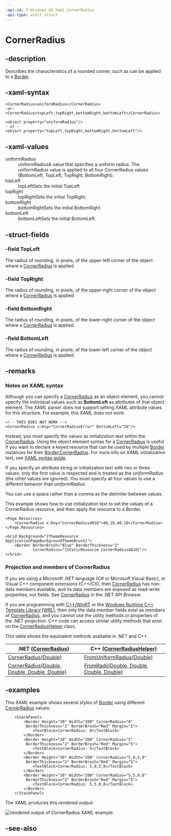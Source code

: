 ```yaml
---
-api-id: T:Windows.UI.Xaml.CornerRadius
-api-type: winrt struct
---
```


<!-- Structure syntax.
public struct CornerRadius
-->

# CornerRadius

## -description

Describes the characteristics of a rounded corner, such as can be applied to a [Border](../windows.ui.xaml.controls/border.md).

## -xaml-syntax

```xaml
<CornerRadius>uniformRadius</CornerRadius>
-or-
<CornerRadius>topLeft,topRight,bottomRight,bottomLeft</CornerRadius>
```

```xaml
<object property="uniformRadius"/>
- or -
<object property="topLeft,topRight,bottomRight,bottomLeft"/>
```

## -xaml-values

<dl><dt>uniformRadius</dt><dd>uniformRadiusA value that specifies a uniform radius. The uniformRadius value is applied to all four CornerRadius values (BottomLeft, TopLeft, TopRight, BottomRight).</dd>
<dt>topLeft</dt><dd>topLeftSets the initial TopLeft.</dd>
<dt>topRight</dt><dd>topRightSets the initial TopRight.</dd>
<dt>bottomRight</dt><dd>bottomRightSets the initial BottomRight.</dd>
<dt>bottomLeft</dt><dd>bottomLeftSets the initial BottomLeft.</dd>
</dl>

## -struct-fields

### -field TopLeft

The radius of rounding, in pixels, of the upper-left corner of the object where a [CornerRadius](cornerradius.md) is applied.

### -field TopRight

The radius of rounding, in pixels, of the upper-right corner of the object where a [CornerRadius](cornerradius.md) is applied.

### -field BottomRight

The radius of rounding, in pixels, of the lower-right corner of the object where a [CornerRadius](cornerradius.md) is applied.

### -field BottomLeft

The radius of rounding, in pixels, of the lower-left corner of the object where a [CornerRadius](cornerradius.md) is applied.

## -remarks

### Notes on XAML syntax

Although you can specify a [CornerRadius](cornerradius.md) as an object element, you cannot specify the individual values such as **BottomLeft** as attributes of that object element. The XAML parser does not support setting XAML attribute values for this structure. For example, this XAML does not work:

```xaml
<!-- THIS DOES NOT WORK -->
<CornerRadius x:Key="CornerRadiusError" BottomLeft="20"/>
```

Instead, you must specify the values as initialization text within the [CornerRadius](cornerradius.md). Using the object element syntax for a [CornerRadius](cornerradius.md) is useful if you want to declare a keyed resource that can be used by multiple [Border](../windows.ui.xaml.controls/border.md) instances for their [Border.CornerRadius](../windows.ui.xaml.controls/border_cornerradius.md). For more info on XAML initialization text, see [XAML syntax guide](https://msdn.microsoft.com/library/a57fe7b4-9947-4aa0-bc99-5fe4686b611d).

If you specify an attribute string or initialization text with two or three values, only the first value is respected and is treated as the *uniformRadius* (the other values are ignored). You must specify all four values to use a different behavior than *uniformRadius*.

You can use a space rather than a comma as the delimiter between values.

This example shows how to use initialization text to set the values of a CornerRadius resource, and then apply the resource to a Border.

```xaml
<Page.Resources>
    <CornerRadius x:Key="CornerRadius4010">40,10,40,10</CornerRadius>
</Page.Resources>

<Grid Background="{ThemeResource ApplicationPageBackgroundThemeBrush}">
    <Border BorderBrush="Blue" BorderThickness="2"
            CornerRadius="{StaticResource CornerRadius4010}"/>
</Grid>
```

### Projection and members of CornerRadius

If you are using a Microsoft .NET language (C# or Microsoft Visual Basic), or Visual C++ component extensions (C++/CX), then [CornerRadius](cornerradius.md) has non-data members available, and its data members are exposed as read-write properties, not fields. See [CornerRadius](/dotnet/api/windows.ui.xaml.cornerradius) in the .NET API Browser.

If you are programming with [C++/WinRT](/windows/uwp/cpp-and-winrt-apis/index) or the [Windows Runtime C++ Template Library (WRL)](/cpp/windows/windows-runtime-cpp-template-library-wrl), then only the data member fields exist as members of [CornerRadius](cornerradius.md), and you cannot use the utility methods or properties of the .NET projection. C++ code can access similar utility methods that exist on the [CornerRadiusHelper](cornerradiushelper.md) class.

This table shows the equivalent methods available in .NET and C++.

| .NET ([CornerRadius](/dotnet/api/windows.ui.xaml.cornerradius)) | C++ ([CornerRadiusHelper](cornerradiushelper.md)) |
| ---- | --- |
| [CornerRadius(Double)](/dotnet/api/windows.ui.xaml.cornerradius.-ctor#Windows_UI_Xaml_CornerRadius__ctor_System_Double_) | [FromUniformRadius(Double)](cornerradiushelper_fromuniformradius_2133321383.md) |
| [CornerRadius(Double, Double, Double, Double)](/dotnet/api/windows.ui.xaml.cornerradius.-ctor#Windows_UI_Xaml_CornerRadius__ctor_System_Double_System_Double_System_Double_System_Double_) | [FromRadii(Double, Double, Double, Double)](cornerradiushelper_fromradii_1237964530.md) |

## -examples
This XAML example shows several styles of [Border](../windows.ui.xaml.controls/border.md) using different [CornerRadius](cornerradius.md) values:

```xaml
    <StackPanel>
        <Border Height="30" Width="200" CornerRadius="0"
         BorderThickness="2" BorderBrush="Red" Margin="5">
            <TextBlock>CornerRadius: 0</TextBlock>
        </Border>
        <Border Height="30" Width="200" CornerRadius="5"
         BorderThickness="2" BorderBrush="Red" Margin="5">
            <TextBlock>CornerRadius: 5</TextBlock>
        </Border>
        <Border Height="30" Width="200" CornerRadius="5,0,5,0"
         BorderThickness="2" BorderBrush="Red" Margin="5">
            <TextBlock>CornerRadius: 5,0,5,0</TextBlock>
        </Border>
        <Border Height="30" Width="200" CornerRadius="5,5,0,0"
         BorderThickness="2" BorderBrush="Red" Margin="5">
            <TextBlock>CornerRadius: 5,5,0,0</TextBlock>
        </Border>
    </StackPanel>
```

The XAML produces this rendered output:

<img src="images/cornerradiusoutput.png" alt="rendered output of CornerRadius XAML example" />

## -see-also